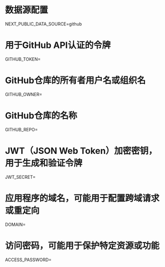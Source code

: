 # 数据源配置
NEXT_PUBLIC_DATA_SOURCE=github

# 用于GitHub API认证的令牌
GITHUB_TOKEN=
# GitHub仓库的所有者用户名或组织名
GITHUB_OWNER=
# GitHub仓库的名称
GITHUB_REPO=

# JWT（JSON Web Token）加密密钥，用于生成和验证令牌
JWT_SECRET=
# 应用程序的域名，可能用于配置跨域请求或重定向
DOMAIN=

# 访问密码，可能用于保护特定资源或功能
ACCESS_PASSWORD=